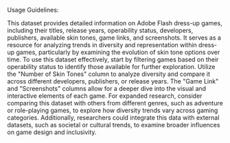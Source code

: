 Usage Guidelines:

This dataset provides detailed information on Adobe Flash dress-up games, including their titles, release years, operability status, developers, publishers, available skin tones, game links, and screenshots. It serves as a resource for analyzing trends in diversity and representation within dress-up games, particularly by examining the evolution of skin tone options over time. To use this dataset effectively, start by filtering games based on their operability status to identify those available for further exploration. Utilize the "Number of Skin Tones" column to analyze diversity and compare it across different developers, publishers, or release years. The "Game Link" and "Screenshots" columns allow for a deeper dive into the visual and interactive elements of each game. For expanded research, consider comparing this dataset with others from different genres, such as adventure or role-playing games, to explore how diversity trends vary across gaming categories. Additionally, researchers could integrate this data with external datasets, such as societal or cultural trends, to examine broader influences on game design and inclusivity.






